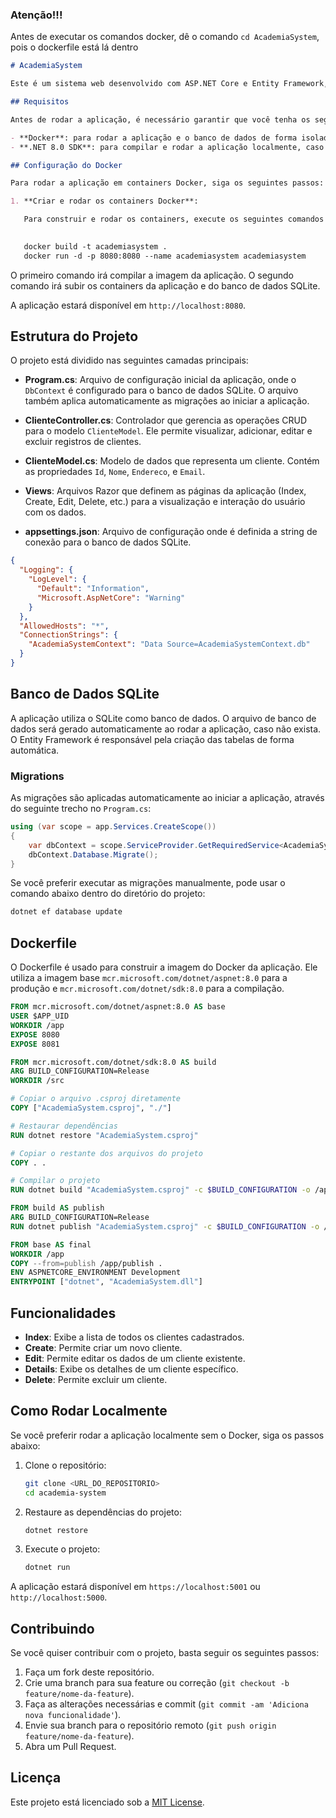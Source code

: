 ### Atenção!!!

Antes de executar os comandos docker, dê o comando `cd AcademiaSystem`, pois o dockerfile está lá dentro

```markdown
# AcademiaSystem

Este é um sistema web desenvolvido com ASP.NET Core e Entity Framework, utilizando SQLite como banco de dados. A aplicação é destinada à gestão de clientes de uma academia, permitindo a criação, edição, visualização e exclusão de registros.

## Requisitos

Antes de rodar a aplicação, é necessário garantir que você tenha os seguintes pré-requisitos instalados:

- **Docker**: para rodar a aplicação e o banco de dados de forma isolada.
- **.NET 8.0 SDK**: para compilar e rodar a aplicação localmente, caso não utilize o Docker.

## Configuração do Docker

Para rodar a aplicação em containers Docker, siga os seguintes passos:

1. **Criar e rodar os containers Docker**:

   Para construir e rodar os containers, execute os seguintes comandos no terminal:

   
   docker build -t academiasystem .
   docker run -d -p 8080:8080 --name academiasystem academiasystem
   ```

   O primeiro comando irá compilar a imagem da aplicação. O segundo comando irá subir os containers da aplicação e do banco de dados SQLite.

   A aplicação estará disponível em `http://localhost:8080`.

## Estrutura do Projeto

O projeto está dividido nas seguintes camadas principais:

- **Program.cs**: Arquivo de configuração inicial da aplicação, onde o `DbContext` é configurado para o banco de dados SQLite. O arquivo também aplica automaticamente as migrações ao iniciar a aplicação.

- **ClienteController.cs**: Controlador que gerencia as operações CRUD para o modelo `ClienteModel`. Ele permite visualizar, adicionar, editar e excluir registros de clientes.

- **ClienteModel.cs**: Modelo de dados que representa um cliente. Contém as propriedades `Id`, `Nome`, `Endereco`, e `Email`.

- **Views**: Arquivos Razor que definem as páginas da aplicação (Index, Create, Edit, Delete, etc.) para a visualização e interação do usuário com os dados.

- **appsettings.json**: Arquivo de configuração onde é definida a string de conexão para o banco de dados SQLite.

```json
{
  "Logging": {
    "LogLevel": {
      "Default": "Information",
      "Microsoft.AspNetCore": "Warning"
    }
  },
  "AllowedHosts": "*",
  "ConnectionStrings": {
    "AcademiaSystemContext": "Data Source=AcademiaSystemContext.db"
  }
}
```

## Banco de Dados SQLite

A aplicação utiliza o SQLite como banco de dados. O arquivo de banco de dados será gerado automaticamente ao rodar a aplicação, caso não exista. O Entity Framework é responsável pela criação das tabelas de forma automática.

### Migrations

As migrações são aplicadas automaticamente ao iniciar a aplicação, através do seguinte trecho no `Program.cs`:

```csharp
using (var scope = app.Services.CreateScope())
{
    var dbContext = scope.ServiceProvider.GetRequiredService<AcademiaSystemContext>();
    dbContext.Database.Migrate();
}
```

Se você preferir executar as migrações manualmente, pode usar o comando abaixo dentro do diretório do projeto:

```bash
dotnet ef database update
```

## Dockerfile

O Dockerfile é usado para construir a imagem do Docker da aplicação. Ele utiliza a imagem base `mcr.microsoft.com/dotnet/aspnet:8.0` para a produção e `mcr.microsoft.com/dotnet/sdk:8.0` para a compilação.

```dockerfile
FROM mcr.microsoft.com/dotnet/aspnet:8.0 AS base
USER $APP_UID
WORKDIR /app
EXPOSE 8080
EXPOSE 8081

FROM mcr.microsoft.com/dotnet/sdk:8.0 AS build
ARG BUILD_CONFIGURATION=Release
WORKDIR /src

# Copiar o arquivo .csproj diretamente
COPY ["AcademiaSystem.csproj", "./"]

# Restaurar dependências
RUN dotnet restore "AcademiaSystem.csproj"

# Copiar o restante dos arquivos do projeto
COPY . .

# Compilar o projeto
RUN dotnet build "AcademiaSystem.csproj" -c $BUILD_CONFIGURATION -o /app/build

FROM build AS publish
ARG BUILD_CONFIGURATION=Release
RUN dotnet publish "AcademiaSystem.csproj" -c $BUILD_CONFIGURATION -o /app/publish /p:UseAppHost=false

FROM base AS final
WORKDIR /app
COPY --from=publish /app/publish .
ENV ASPNETCORE_ENVIRONMENT Development
ENTRYPOINT ["dotnet", "AcademiaSystem.dll"]
```

## Funcionalidades

- **Index**: Exibe a lista de todos os clientes cadastrados.
- **Create**: Permite criar um novo cliente.
- **Edit**: Permite editar os dados de um cliente existente.
- **Details**: Exibe os detalhes de um cliente específico.
- **Delete**: Permite excluir um cliente.

## Como Rodar Localmente

Se você preferir rodar a aplicação localmente sem o Docker, siga os passos abaixo:

1. Clone o repositório:
   ```bash
   git clone <URL_DO_REPOSITORIO>
   cd academia-system
   ```

2. Restaure as dependências do projeto:
   ```bash
   dotnet restore
   ```

3. Execute o projeto:
   ```bash
   dotnet run
   ```

A aplicação estará disponível em `https://localhost:5001` ou `http://localhost:5000`.

## Contribuindo

Se você quiser contribuir com o projeto, basta seguir os seguintes passos:

1. Faça um fork deste repositório.
2. Crie uma branch para sua feature ou correção (`git checkout -b feature/nome-da-feature`).
3. Faça as alterações necessárias e commit (`git commit -am 'Adiciona nova funcionalidade'`).
4. Envie sua branch para o repositório remoto (`git push origin feature/nome-da-feature`).
5. Abra um Pull Request.

## Licença

Este projeto está licenciado sob a [MIT License](LICENSE).
```
